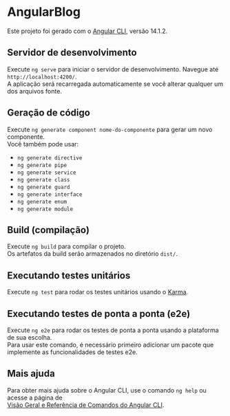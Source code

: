 # AngularBlog

Este projeto foi gerado com o [Angular CLI](https://github.com/angular/angular-cli), versão 14.1.2.

## Servidor de desenvolvimento

Execute `ng serve` para iniciar o servidor de desenvolvimento. Navegue até `http://localhost:4200/`.  
A aplicação será recarregada automaticamente se você alterar qualquer um dos arquivos fonte.

## Geração de código

Execute `ng generate component nome-do-componente` para gerar um novo componente.  
Você também pode usar:
- `ng generate directive`
- `ng generate pipe`
- `ng generate service`
- `ng generate class`
- `ng generate guard`
- `ng generate interface`
- `ng generate enum`
- `ng generate module`

## Build (compilação)

Execute `ng build` para compilar o projeto.  
Os artefatos da build serão armazenados no diretório `dist/`.

## Executando testes unitários

Execute `ng test` para rodar os testes unitários usando o [Karma](https://karma-runner.github.io).

## Executando testes de ponta a ponta (e2e)

Execute `ng e2e` para rodar os testes de ponta a ponta usando a plataforma de sua escolha.  
Para usar este comando, é necessário primeiro adicionar um pacote que implemente as funcionalidades de testes e2e.

## Mais ajuda

Para obter mais ajuda sobre o Angular CLI, use o comando `ng help` ou acesse a página de  
[Visão Geral e Referência de Comandos do Angular CLI](https://angular.io/cli).
